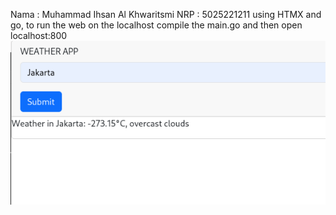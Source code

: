 Nama : Muhammad Ihsan Al Khwaritsmi
NRP : 5025221211
using HTMX and go, to run the web on the localhost compile the main.go and then open localhost:800
![Alt text](<Screenshot from 2023-10-15 02-05-14.png>)
